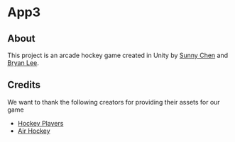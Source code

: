 # App3
## About
This project is an arcade hockey game created in Unity by [Sunny Chen](https://github.com/sunnychen24) and [Bryan Lee](https://github.com/B-lee71).

## Credits
We want to thank the following creators for providing their assets for our game
- [Hockey Players](https://opengameart.org/content/hockey-players)
- [Air Hockey](https://opengameart.org/content/air-hockey)
